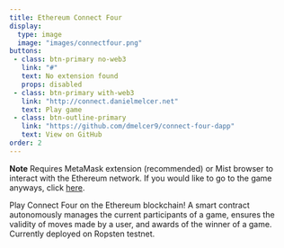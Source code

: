 ```yaml
---
title: Ethereum Connect Four
display:
  type: image
  image: "images/connectfour.png"
buttons:
 - class: btn-primary no-web3
   link: "#"
   text: No extension found
   props: disabled
 - class: btn-primary with-web3
   link: "http://connect.danielmelcer.net"
   text: Play game
 - class: btn-outline-primary
   link: "https://github.com/dmelcer9/connect-four-dapp"
   text: View on GitHub
order: 2
---
```


<div id="alert-box" class="no-web3">
    <div class="alert-arrow">
    </div>
    <div class="alert alert-warning">
        <strong>Note</strong> Requires MetaMask extension (recommended) or Mist browser to interact with
        the Ethereum network. If you would like to go to the game anyways, click <a href="http://connect.danielmelcer.net">here</a>.
    </div>
</div>

 Play Connect Four on the Ethereum blockchain! A smart contract autonomously manages the current participants of a game, ensures
                        the validity of moves made by a user, and awards of the winner of a game. Currently deployed
                        on Ropsten testnet.

